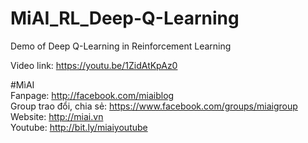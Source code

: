 # MiAI_RL_Deep-Q-Learning
Demo of Deep Q-Learning in Reinforcement Learning

Video link:  https://youtu.be/1ZidAtKpAz0

#MìAI <br>
Fanpage: http://facebook.com/miaiblog<br>
Group trao đổi, chia sẻ: https://www.facebook.com/groups/miaigroup<br>
Website: http://miai.vn<br>
Youtube: http://bit.ly/miaiyoutube<br>
